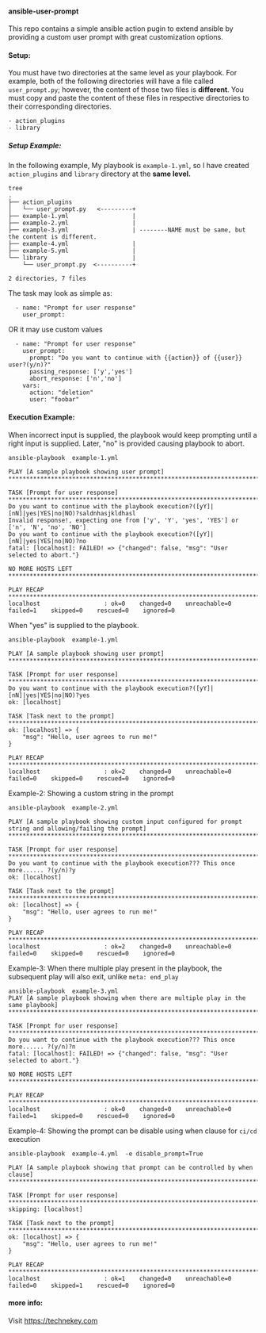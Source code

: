 #### ansible-user-prompt

This repo contains a simple ansible action pugin to extend ansible by providing a custom user prompt with great customization options. 

#### Setup:
You must have two directories at the same level as your playbook. For example, both of the following directories will have a file called `user_prompt.py`; however, the content of those two files is **different**.
You must copy and paste the content of these files in respective directories to their corresponding directories. 


````
- action_plugins
- library
````
##### Setup Example:
In the following example, My playbook is ````example-1.yml````, so I have created ````action_plugins```` and ````library```` directory at the ****same level.****

````
tree
.
├── action_plugins
│   └── user_prompt.py   <---------+
├── example-1.yml                  |
├── example-2.yml                  |
├── example-3.yml                  | --------NAME must be same, but the content is different.
├── example-4.yml                  |
├── example-5.yml                  |
└── library                        |
    └── user_prompt.py  <----------+

2 directories, 7 files
````


The task may look as simple as:
````
  - name: "Prompt for user response"
    user_prompt:
````

OR it may use custom values

````
  - name: "Prompt for user response"
    user_prompt:
      prompt: "Do you want to continue with {{action}} of {{user}} user?(y/n)?"
      passing_response: ['y','yes']
      abort_response: ['n','no']
    vars:
      action: "deletion"
      user: "foobar"
````
#### Execution Example:

When incorrect input is supplied, the playbook would keep prompting until a right input is supplied. Later, "no" is provided causing playbook to abort.
````
ansible-playbook  example-1.yml 

PLAY [A sample playbook showing user prompt] ****************************************************************************************************************************************************************************************

TASK [Prompt for user response] *****************************************************************************************************************************************************************************************************
Do you want to continue with the playbook execution?([yY]|[nN]|yes|YES|no|NO)?saldnhasjkldhasl
Invalid response!, expecting one from ['y', 'Y', 'yes', 'YES'] or ['n', 'N', 'no', 'NO']
Do you want to continue with the playbook execution?([yY]|[nN]|yes|YES|no|NO)?no
fatal: [localhost]: FAILED! => {"changed": false, "msg": "User selected to abort."}

NO MORE HOSTS LEFT ******************************************************************************************************************************************************************************************************************

PLAY RECAP **************************************************************************************************************************************************************************************************************************
localhost                  : ok=0    changed=0    unreachable=0    failed=1    skipped=0    rescued=0    ignored=0   

````
When "yes" is supplied to the playbook.

````
ansible-playbook  example-1.yml 

PLAY [A sample playbook showing user prompt] ****************************************************************************************************************************************************************************************

TASK [Prompt for user response] *****************************************************************************************************************************************************************************************************
Do you want to continue with the playbook execution?([yY]|[nN]|yes|YES|no|NO)?yes
ok: [localhost]

TASK [Task next to the prompt] ******************************************************************************************************************************************************************************************************
ok: [localhost] => {
    "msg": "Hello, user agrees to run me!"
}

PLAY RECAP **************************************************************************************************************************************************************************************************************************
localhost                  : ok=2    changed=0    unreachable=0    failed=0    skipped=0    rescued=0    ignored=0   

````

Example-2: Showing a custom string in the prompt
````
ansible-playbook  example-2.yml 

PLAY [A sample playbook showing custom input configured for prompt string and allowing/failing the prompt] **************************************************************************************************************************

TASK [Prompt for user response] *****************************************************************************************************************************************************************************************************
Do you want to continue with the playbook execution??? This once more...... ?(y/n)?y
ok: [localhost]

TASK [Task next to the prompt] ******************************************************************************************************************************************************************************************************
ok: [localhost] => {
    "msg": "Hello, user agrees to run me!"
}

PLAY RECAP **************************************************************************************************************************************************************************************************************************
localhost                  : ok=2    changed=0    unreachable=0    failed=0    skipped=0    rescued=0    ignored=0   
````

Example-3: When there multiple play present in the playbook, the subsequent play will also exit, unlike ````meta: end_play````

````
ansible-playbook  example-3.yml 
PLAY [A sample playbook showing when there are multiple play in the same playbook] **************************************************************************************************************************************************

TASK [Prompt for user response] *****************************************************************************************************************************************************************************************************
Do you want to continue with the playbook execution??? This once more...... ?(y/n)?n
fatal: [localhost]: FAILED! => {"changed": false, "msg": "User selected to abort."}

NO MORE HOSTS LEFT ******************************************************************************************************************************************************************************************************************

PLAY RECAP **************************************************************************************************************************************************************************************************************************
localhost                  : ok=0    changed=0    unreachable=0    failed=1    skipped=0    rescued=0    ignored=0   
````

Example-4: Showing the prompt can be disable using when clause for `ci/cd` execution

````
ansible-playbook  example-4.yml  -e disable_prompt=True

PLAY [A sample playbook showing that prompt can be controlled by when clause] *******************************************************************************************************************************************************

TASK [Prompt for user response] *****************************************************************************************************************************************************************************************************
skipping: [localhost]

TASK [Task next to the prompt] ******************************************************************************************************************************************************************************************************
ok: [localhost] => {
    "msg": "Hello, user agrees to run me!"
}

PLAY RECAP **************************************************************************************************************************************************************************************************************************
localhost                  : ok=1    changed=0    unreachable=0    failed=0    skipped=1    rescued=0    ignored=0   
````
#### more info:

Visit https://technekey.com 
